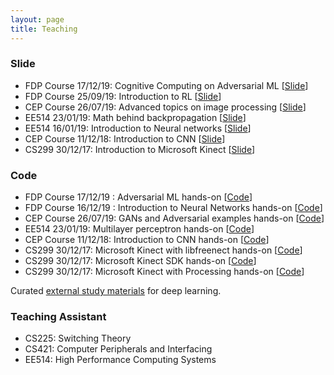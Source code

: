 ```yaml
---
layout: page
title: Teaching
---
```


### Slide

* FDP Course 17/12/19: Cognitive Computing on Adversarial ML  [[Slide]()]
* FDP Course 25/09/19: Introduction to RL [[Slide](https://drive.google.com/file/d/1cL2uA0AfIh0nSG3ZSmOCZhkuhZqVraax/view?usp=sharing)]
* CEP Course 26/07/19: Advanced topics on image processing [[Slide](https://drive.google.com/file/d/1uGiOn1aYO6jVZNCI6-iVVUYgB1R59CG-/view?usp=sharing)]
* EE514 23/01/19: Math behind backpropagation [[Slide](https://drive.google.com/file/d/1fcvALsno1d4W10wlUYWvi-hXI_yhqNq0/view?usp=sharing)]
* EE514 16/01/19: Introduction to Neural networks [[Slide](https://drive.google.com/file/d/1gCxPc1U3id6lzS4MuhliwPXC8dLltCxY/view?usp=sharing)]
* CEP Course 11/12/18: Introduction to CNN [[Slide](https://goo.gl/oxVCHd)]
* CS299 30/12/17: Introduction to Microsoft Kinect [[Slide](https://drive.google.com/open?id=1p61ZeACxnCZI3NgO7dgDJBDj5aCoMIzD)]

### Code

* FDP Course 17/12/19 : Adversarial ML hands-on [[Code](https://drive.google.com/drive/folders/1OspDKpN85bREvpNPaAEo3RIjOnZncq5Z?usp=sharing)]
* FDP Course 16/12/19 : Introduction to Neural Networks hands-on [[Code](https://drive.google.com/drive/folders/1JLLNMWvCfQF3ZIPpzjMwEiTKAXdXg1Ph?usp=sharing)]
* CEP Course 26/07/19: GANs and Adversarial examples hands-on [[Code](https://github.com/alwynmathew/CEP-MLIPcourse)]
* EE514 23/01/19: Multilayer perceptron hands-on [[Code](https://drive.google.com/drive/folders/1Nn6N0GopiXFUVvRA5Z3rTWJ7Yp7qm4Rd?usp=sharing)]
* CEP Course 11/12/18: Introduction to CNN hands-on [[Code](https://github.com/alwynmathew/CEP-DLcourse)]
* CS299 30/12/17: Microsoft Kinect with libfreenect hands-on [[Code](https://github.com/alwynmathew/libfreenect-with-python)]
* CS299 30/12/17: Microsoft Kinect SDK hands-on [[Code](https://github.com/alwynmathew/Kinect-for-windows)]
* CS299 30/12/17: Microsoft Kinect with Processing hands-on [[Code](https://github.com/alwynmathew/Processing-for-Kinect)]

Curated [external study materials](teaching/externallinks) for deep learning.

### Teaching Assistant

* CS225: Switching Theory
* CS421: Computer Peripherals and Interfacing
* EE514: High Performance Computing Systems
